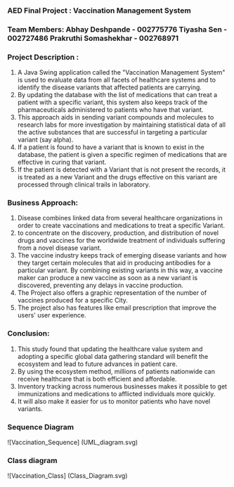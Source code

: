 ### AED Final Project : Vaccination Management System

### Team Members: Abhay Deshpande - 002775776 Tiyasha Sen - 002727486 Prakruthi Somashekhar - 002768971

### Project Description :

1. A Java Swing application called the "Vaccination Management System" is used to evaluate data from all facets of healthcare systems and to identify the disease variants that affected patients are carrying.
2. By updating the database with the list of medications that can treat a patient with a specific variant, this system also keeps track of the pharmaceuticals administered to patients who have that variant.
3. This approach aids in sending variant compounds and molecules to research labs for more investigation by maintaining statistical data of all the active substances that are successful in targeting a particular variant (say alpha).
4. If a patient is found to have a variant that is known to exist in the database, the patient is given a specific regimen of medications that are effective in curing that variant.
5. If the patient is detected with a Variant that is not present the records, it is treated as a new Variant and the drugs effective on this variant are processed through clinical trails in laboratory.

### Business Approach:

1. Disease combines linked data from several healthcare organizations in order to create vaccinations and medications to treat a specific Variant.
2. to concentrate on the discovery, production, and distribution of novel drugs and vaccines for the worldwide treatment of individuals suffering from a novel disease variant.
3. The vaccine industry keeps track of emerging disease variants and how they target certain molecules that aid in producing antibodies for a particular variant. By combining existing variants in this way, a vaccine maker can produce a new vaccine as soon as a new variant is discovered, preventing any delays in vaccine production.
4. The Project also offers a graphic representation of the number of vaccines produced for a specific City.
5. The project also has features like email prescription that improve the users' user experience.

### Conclusion:

1. This study found that updating the healthcare value system and adopting a specific global data gathering standard will benefit the ecosystem and lead to future advances in patient care.
2. By using the ecosystem method, millions of patients nationwide can receive healthcare that is both efficient and affordable.
3. Inventory tracking across numerous businesses makes it possible to get immunizations and medications to afflicted individuals more quickly.
4. It will also make it easier for us to monitor patients who have novel variants.

### Sequence Diagram

![Vaccination_Sequence] (UML_diagram.svg)

### Class diagram

![Vaccination_Class] (Class_Diagram.svg)
